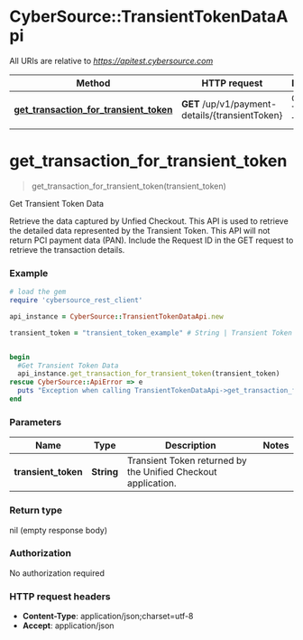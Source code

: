# CyberSource::TransientTokenDataApi

All URIs are relative to *https://apitest.cybersource.com*

Method | HTTP request | Description
------------- | ------------- | -------------
[**get_transaction_for_transient_token**](TransientTokenDataApi.md#get_transaction_for_transient_token) | **GET** /up/v1/payment-details/{transientToken} | Get Transient Token Data


# **get_transaction_for_transient_token**
> get_transaction_for_transient_token(transient_token)

Get Transient Token Data

Retrieve the data captured by Unfied Checkout. This API is used to retrieve the detailed data represented by the Transient Token. This API will not return PCI payment data (PAN). Include the Request ID in the GET request to retrieve the transaction details.

### Example
```ruby
# load the gem
require 'cybersource_rest_client'

api_instance = CyberSource::TransientTokenDataApi.new

transient_token = "transient_token_example" # String | Transient Token returned by the Unified Checkout application. 


begin
  #Get Transient Token Data
  api_instance.get_transaction_for_transient_token(transient_token)
rescue CyberSource::ApiError => e
  puts "Exception when calling TransientTokenDataApi->get_transaction_for_transient_token: #{e}"
end
```

### Parameters

Name | Type | Description  | Notes
------------- | ------------- | ------------- | -------------
 **transient_token** | **String**| Transient Token returned by the Unified Checkout application.  | 

### Return type

nil (empty response body)

### Authorization

No authorization required

### HTTP request headers

 - **Content-Type**: application/json;charset=utf-8
 - **Accept**: application/json



